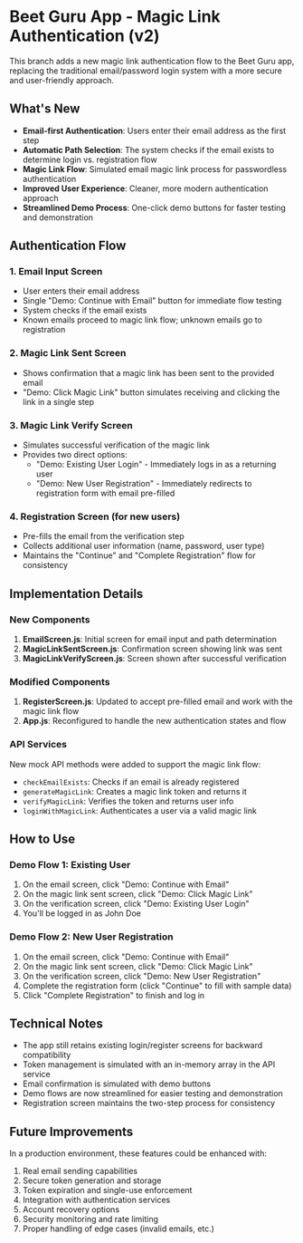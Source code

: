# Beet Guru App - Magic Link Authentication (v2)

This branch adds a new magic link authentication flow to the Beet Guru app, replacing the traditional email/password login system with a more secure and user-friendly approach.

## What's New

- **Email-first Authentication**: Users enter their email address as the first step
- **Automatic Path Selection**: The system checks if the email exists to determine login vs. registration flow
- **Magic Link Flow**: Simulated email magic link process for passwordless authentication
- **Improved User Experience**: Cleaner, more modern authentication approach
- **Streamlined Demo Process**: One-click demo buttons for faster testing and demonstration

## Authentication Flow

### 1. Email Input Screen
- User enters their email address
- Single "Demo: Continue with Email" button for immediate flow testing
- System checks if the email exists
- Known emails proceed to magic link flow; unknown emails go to registration

### 2. Magic Link Sent Screen
- Shows confirmation that a magic link has been sent to the provided email
- "Demo: Click Magic Link" button simulates receiving and clicking the link in a single step

### 3. Magic Link Verify Screen
- Simulates successful verification of the magic link
- Provides two direct options:
  - "Demo: Existing User Login" - Immediately logs in as a returning user
  - "Demo: New User Registration" - Immediately redirects to registration form with email pre-filled

### 4. Registration Screen (for new users)
- Pre-fills the email from the verification step
- Collects additional user information (name, password, user type)
- Maintains the "Continue" and "Complete Registration" flow for consistency

## Implementation Details

### New Components

1. **EmailScreen.js**: Initial screen for email input and path determination
2. **MagicLinkSentScreen.js**: Confirmation screen showing link was sent
3. **MagicLinkVerifyScreen.js**: Screen shown after successful verification

### Modified Components

1. **RegisterScreen.js**: Updated to accept pre-filled email and work with the magic link flow
2. **App.js**: Reconfigured to handle the new authentication states and flow

### API Services

New mock API methods were added to support the magic link flow:

- `checkEmailExists`: Checks if an email is already registered
- `generateMagicLink`: Creates a magic link token and returns it
- `verifyMagicLink`: Verifies the token and returns user info
- `loginWithMagicLink`: Authenticates a user via a valid magic link

## How to Use

### Demo Flow 1: Existing User

1. On the email screen, click "Demo: Continue with Email"
2. On the magic link sent screen, click "Demo: Click Magic Link"
3. On the verification screen, click "Demo: Existing User Login"
4. You'll be logged in as John Doe

### Demo Flow 2: New User Registration

1. On the email screen, click "Demo: Continue with Email" 
2. On the magic link sent screen, click "Demo: Click Magic Link"
3. On the verification screen, click "Demo: New User Registration"
4. Complete the registration form (click "Continue" to fill with sample data)
5. Click "Complete Registration" to finish and log in

## Technical Notes

- The app still retains existing login/register screens for backward compatibility
- Token management is simulated with an in-memory array in the API service
- Email confirmation is simulated with demo buttons
- Demo flows are now streamlined for easier testing and demonstration
- Registration screen maintains the two-step process for consistency

## Future Improvements

In a production environment, these features could be enhanced with:

1. Real email sending capabilities
2. Secure token generation and storage
3. Token expiration and single-use enforcement
4. Integration with authentication services
5. Account recovery options
6. Security monitoring and rate limiting
7. Proper handling of edge cases (invalid emails, etc.)
